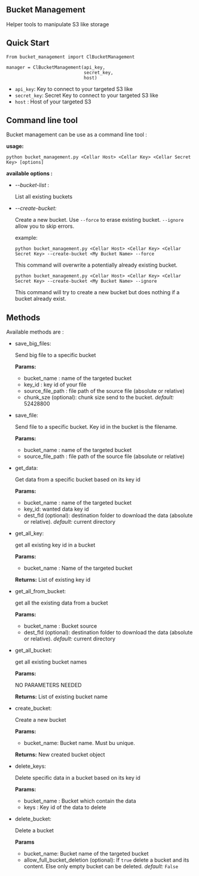 ## Bucket Management

Helper tools to manipulate S3 like storage

## Quick Start

```
From bucket_management import ClBucketManagement

manager = ClBucketManagement(api_key,
                             secret_key,
                             host)

```

- `api_key`: Key to connect to your targeted S3 like
- `secret_key`: Secret Key to connect to your targeted S3 like
- `host` : Host of your targeted S3

## Command line tool

Bucket management can be use as a command line tool :

**usage:**

```
python bucket_management.py <Cellar Host> <Cellar Key> <Cellar Secret Key> [options]
```

**available options :**

- _--bucket-list_ :

  List all existing buckets

- _--create-bucket:_

  Create a new bucket. Use `--force` to erase existing bucket.
  `--ignore` allow you to skip errors.

  example:

  `python bucket_management.py <Cellar Host> <Cellar Key> <Cellar Secret Key> --create-bucket <My Bucket Name> --force`

  This command will overwrite a potentially already existing bucket.

  `python bucket_management.py <Cellar Host> <Cellar Key> <Cellar Secret Key> --create-bucket <My Bucket Name> --ignore`

  This command will try to create a new bucket but does nothing if a bucket already exist.

## Methods

Available methods are :

- save_big_files:

  Send big file to a specific bucket

  **Params:**

  - bucket_name : name of the targeted bucket
  - key_id : key id of your file
  - source_file_path : file path of the source file (absolute or relative)
  - chunk_sze (optional): chunk size send to the bucket. _default:_ 52428800

- save_file:

  Send file to a specific bucket. Key id in the bucket is the filename.

  **Params:**

  - bucket_name : name of the targeted bucket
  - source_file_path : file path of the source file (absolute or relative)

- get_data:

  Get data from a specific bucket based on its key id

  **Params:**

  - bucket_name : name of the targeted bucket
  - key_id: wanted data key id
  - dest_fld (optional): destination folder to download the data (absolute or relative). _default:_ current directory

- get_all_key:

  get all existing key id in a bucket

  **Params:**

  - bucket_name : Name of the targeted bucket

  **Returns:**
  List of existing key id

- get_all_from_bucket:

  get all the existing data from a bucket

  **Params:**

  - bucket_name : Bucket source
  - dest_fld (optional): destination folder to download the data (absolute or relative). _default:_ current directory

- get_all_bucket:

  get all existing bucket names

  **Params:**

  NO PARAMETERS NEEDED

  **Returns:**
  List of existing bucket name

- create_bucket:

  Create a new bucket

  **Params:**

  - bucket_name: Bucket name. Must bu unique.

  **Returns:**
  New created bucket object

- delete_keys:

  Delete specific data in a bucket based on its key id

  **Params:**

  - bucket_name : Bucket which contain the data
  - keys : Key id of the data to delete

- delete_bucket:

  Delete a bucket

  **Params**

  - bucket_name: Bucket name of the targeted bucket
  - allow_full_bucket_deletion (optional): If `true` delete a bucket and its content. Else only empty bucket can be deleted.
    _default:_ `False`

